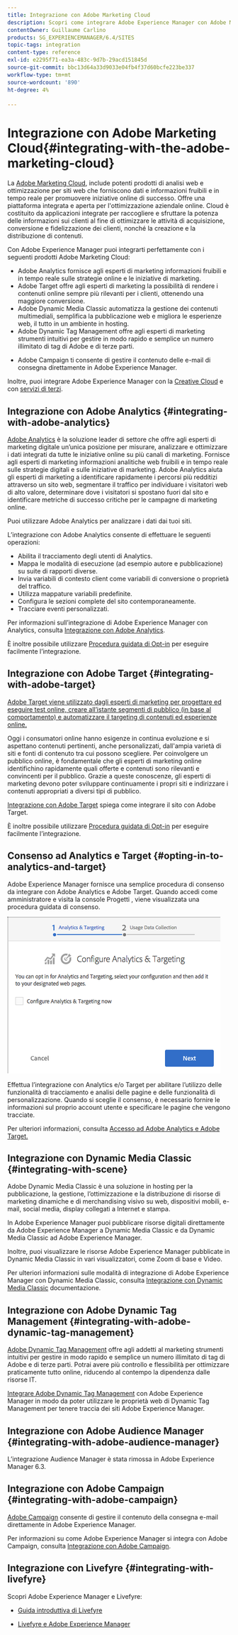 ```yaml
---
title: Integrazione con Adobe Marketing Cloud
description: Scopri come integrare Adobe Experience Manager con Adobe Marketing Cloud.
contentOwner: Guillaume Carlino
products: SG_EXPERIENCEMANAGER/6.4/SITES
topic-tags: integration
content-type: reference
exl-id: e2295f71-ea3a-483c-9d7b-29acd151845d
source-git-commit: bbc13d64a33d9033e04fb4f37d60bcfe223be337
workflow-type: tm+mt
source-wordcount: '890'
ht-degree: 4%

---
```


# Integrazione con Adobe Marketing Cloud{#integrating-with-the-adobe-marketing-cloud}

La [Adobe Marketing Cloud](https://www.adobe.com/solutions/digital-marketing.html), include potenti prodotti di analisi web e ottimizzazione per siti web che forniscono dati e informazioni fruibili e in tempo reale per promuovere iniziative online di successo. Offre una piattaforma integrata e aperta per l&#39;ottimizzazione aziendale online. Cloud è costituito da applicazioni integrate per raccogliere e sfruttare la potenza delle informazioni sui clienti al fine di ottimizzare le attività di acquisizione, conversione e fidelizzazione dei clienti, nonché la creazione e la distribuzione di contenuti.

Con Adobe Experience Manager puoi integrarti perfettamente con i seguenti prodotti Adobe Marketing Cloud:

* Adobe Analytics fornisce agli esperti di marketing informazioni fruibili e in tempo reale sulle strategie online e le iniziative di marketing.
* Adobe Target offre agli esperti di marketing la possibilità di rendere i contenuti online sempre più rilevanti per i clienti, ottenendo una maggiore conversione.
* Adobe Dynamic Media Classic automatizza la gestione dei contenuti multimediali, semplifica la pubblicazione web e migliora le esperienze web, il tutto in un ambiente in hosting.
* Adobe Dynamic Tag Management offre agli esperti di marketing strumenti intuitivi per gestire in modo rapido e semplice un numero illimitato di tag di Adobe e di terze parti.
<!-- Search&Promote was end of life September 1, 2022. * Adobe Search&Promote gives marketers the ability to control and optimize the search results on their sites. -->
* Adobe Campaign ti consente di gestire il contenuto delle e-mail di consegna direttamente in Adobe Experience Manager.

Inoltre, puoi integrare Adobe Experience Manager con la [Creative Cloud](/help/assets/aem-cc-integration-best-practices.md) e con [servizi di terzi](/help/sites-administering/third-party-services.md).

## Integrazione con Adobe Analytics  {#integrating-with-adobe-analytics}

[Adobe Analytics](https://www.omniture.com/en/products/analytics/sitecatalyst) è la soluzione leader di settore che offre agli esperti di marketing digitale un’unica posizione per misurare, analizzare e ottimizzare i dati integrati da tutte le iniziative online su più canali di marketing. Fornisce agli esperti di marketing informazioni analitiche web fruibili e in tempo reale sulle strategie digitali e sulle iniziative di marketing. Adobe Analytics aiuta gli esperti di marketing a identificare rapidamente i percorsi più redditizi attraverso un sito web, segmentare il traffico per individuare i visitatori web di alto valore, determinare dove i visitatori si spostano fuori dal sito e identificare metriche di successo critiche per le campagne di marketing online.

Puoi utilizzare Adobe Analytics per analizzare i dati dai tuoi siti.

L’integrazione con Adobe Analytics consente di effettuare le seguenti operazioni:

* Abilita il tracciamento degli utenti di Analytics.
* Mappa le modalità di esecuzione (ad esempio autore e pubblicazione) su suite di rapporti diverse.
* Invia variabili di contesto client come variabili di conversione o proprietà del traffico.
* Utilizza mappature variabili predefinite.
* Configura le sezioni complete del sito contemporaneamente.
* Tracciare eventi personalizzati.

Per informazioni sull’integrazione di Adobe Experience Manager con Analytics, consulta [Integrazione con Adobe Analytics](/help/sites-administering/adobeanalytics.md).

È inoltre possibile utilizzare [Procedura guidata di Opt-in](/help/sites-administering/opt-in.md) per eseguire facilmente l’integrazione.

## Integrazione con Adobe Target {#integrating-with-adobe-target}

[Adobe Target viene utilizzato dagli esperti di marketing per progettare ed eseguire test online, creare all’istante segmenti di pubblico (in base al comportamento) e automatizzare il targeting di contenuti ed esperienze online.](https://www.omniture.com/en/products/conversion/test-and-target)

Oggi i consumatori online hanno esigenze in continua evoluzione e si aspettano contenuti pertinenti, anche personalizzati, dall&#39;ampia varietà di siti e fonti di contenuto tra cui possono scegliere. Per coinvolgere un pubblico online, è fondamentale che gli esperti di marketing online identifichino rapidamente quali offerte e contenuti sono rilevanti e convincenti per il pubblico. Grazie a queste conoscenze, gli esperti di marketing devono poter sviluppare continuamente i propri siti e indirizzare i contenuti appropriati a diversi tipi di pubblico.

[Integrazione con Adobe Target](/help/sites-administering/target.md) spiega come integrare il sito con Adobe Target.

È inoltre possibile utilizzare [Procedura guidata di Opt-in](/help/sites-administering/opt-in.md) per eseguire facilmente l’integrazione.

## Consenso ad Analytics e Target {#opting-in-to-analytics-and-target}

Adobe Experience Manager fornisce una semplice procedura di consenso da integrare con Adobe Analytics e Adobe Target. Quando accedi come amministratore e visita la console Progetti , viene visualizzata una procedura guidata di consenso.

![chlimage_1-107](assets/chlimage_1-107.png)

Effettua l’integrazione con Analytics e/o Target per abilitare l’utilizzo delle funzionalità di tracciamento e analisi delle pagine e delle funzionalità di personalizzazione. Quando si sceglie il consenso, è necessario fornire le informazioni sul proprio account utente e specificare le pagine che vengono tracciate.

Per ulteriori informazioni, consulta [Accesso ad Adobe Analytics e Adobe Target.](/help/sites-administering/opt-in.md)

## Integrazione con Dynamic Media Classic {#integrating-with-scene}

Adobe Dynamic Media Classic è una soluzione in hosting per la pubblicazione, la gestione, l’ottimizzazione e la distribuzione di risorse di marketing dinamiche e di merchandising visivo su web, dispositivi mobili, e-mail, social media, display collegati a Internet e stampa.

In Adobe Experience Manager puoi pubblicare risorse digitali direttamente da Adobe Experience Manager a Dynamic Media Classic e da Dynamic Media Classic ad Adobe Experience Manager.

Inoltre, puoi visualizzare le risorse Adobe Experience Manager pubblicate in Dynamic Media Classic in vari visualizzatori, come Zoom di base e Video.

Per ulteriori informazioni sulle modalità di integrazione di Adobe Experience Manager con Dynamic Media Classic, consulta [Integrazione con Dynamic Media Classic](/help/sites-administering/scene7.md) documentazione.

## Integrazione con Adobe Dynamic Tag Management {#integrating-with-adobe-dynamic-tag-management}

[Adobe Dynamic Tag Management](https://www.adobe.com/solutions/digital-marketing/dynamic-tag-management.html) offre agli addetti al marketing strumenti intuitivi per gestire in modo rapido e semplice un numero illimitato di tag di Adobe e di terze parti. Potrai avere più controllo e flessibilità per ottimizzare praticamente tutto online, riducendo al contempo la dipendenza dalle risorse IT.

[Integrare Adobe Dynamic Tag Management](/help/sites-administering/dtm.md) con Adobe Experience Manager in modo da poter utilizzare le proprietà web di Dynamic Tag Management per tenere traccia dei siti Adobe Experience Manager.

## Integrazione con Adobe Audience Manager {#integrating-with-adobe-audience-manager}

L’integrazione Audience Manager è stata rimossa in Adobe Experience Manager 6.3.

<!-- Search&Promote was end of life September 1, 2022. ## Integrating with Search&Promote {#integrating-with-search-promote} -->

<!-- Search&Promote was end of life September 1, 2022. Adobe Search&Promote enables marketers to optimize how visitors browse, find, compare, and select relevant products and content on web and mobile sites. Businesses can easily promote priority items based on business objectives and visitor intent, as well as automate merchandising and promotions activity by way of KPI-based triggers or metrics. -->

<!-- Search&Promote was end of life September 1, 2022. Adobe Search&Promote is a reliable and scalable hosted site search application, capable of scaling to millions of pages or products, for heavily visited online businesses ranging from retail to news sites. It offers unprecedented levels of marketer control and metrics-based relevance. -->

<!-- Search&Promote was end of life September 1, 2022. For information about integrating Adobe Experience Manager and Search&Promote, see [Integrating with Adobe Search&Promote](/help/sites-administering/search-and-promote.md). -->

## Integrazione con Adobe Campaign {#integrating-with-adobe-campaign}

[Adobe Campaign](https://www.adobe.com/solutions/campaign-management.html) consente di gestire il contenuto della consegna e-mail direttamente in Adobe Experience Manager.

Per informazioni su come Adobe Experience Manager si integra con Adobe Campaign, consulta [Integrazione con Adobe Campaign](/help/sites-administering/campaignstandard.md).

## Integrazione con Livefyre {#integrating-with-livefyre}

Scopri Adobe Experience Manager e Livefyre:

* [Guida introduttiva di Livefyre](https://answers.livefyre.com/developers/getting-started)

* [Livefyre e Adobe Experience Manager](https://answers.livefyre.com/product/livefyre-for-adobe-experience-manager-aem/livefyre-for-adobe-experience-manager/)
